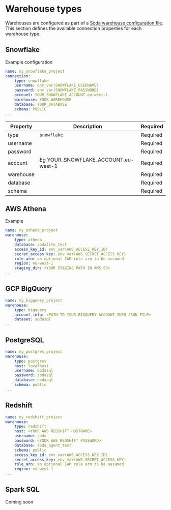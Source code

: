 # Warehouse types

Warehouses are configured as part of a [Soda warehouse configuration file](warehouse.md).
This section defines the available connection properties for each warehouse type.

## Snowflake

Example configuration

```yaml
name: my_snowflake_project
connection:
    type: snowflake
    username: env_var(SNOWFLAKE_USERNAME)
    password: env_var(SNOWFLAKE_PASSWORD)
    account: YOUR_SNOWFLAKE_ACCOUNT.eu-west-1
    warehouse: YOUR_WAREHOUSE
    database: YOUR_DATABASE
    schema: PUBLIC
...
```

| Property | Description | Required |
| -------- | ----------- | -------- |
| type | `snowflake` | Required |
| username |  | Required |
| password |  | Required |
| account | Eg YOUR_SNOWFLAKE_ACCOUNT.eu-west-1 | Required |
| warehouse |  | Required |
| database |  | Required |
| schema |  | Required |

## AWS Athena

Example

```yaml
name: my_athena_project
warehouse:
    type: athena
    database: sodalite_test
    access_key_id: env_var(AWS_ACCESS_KEY_ID)
    secret_access_key: env_var(AWS_SECRET_ACCESS_KEY)
    role_arn: an optional IAM role arn to be assumed
    region: eu-west-1
    staging_dir: <YOUR STAGING PATH IN AWS S3>
...
```

## GCP BigQuery

```yaml
name: my_bigquery_project
warehouse:
    type: bigquery
    account_info: <PATH TO YOUR BIGQUERY ACCOUNT INFO JSON FILE>
    dataset: sodasql
...
```

## PostgreSQL

```yaml
name: my_postgres_project
warehouse:
    type: postgres
    host: localhost
    username: sodasql
    password: sodasql
    database: sodasql
    schema: public
...
```

## Redshift

```yaml
name: my_redshift_project
warehouse:
    type: redshift
    host: <YOUR AWS REDSHIFT HOSTNAME>
    username: soda
    password: <YOUR AWS REDSHIFT PASSWORD>
    database: soda_agent_test
    schema: public
    access_key_id: env_var(AWS_ACCESS_KEY_ID)
    secret_access_key: env_var(AWS_SECRET_ACCESS_KEY)
    role_arn: an optional IAM role arn to be assumed
    region: eu-west-1
...
```

## Spark SQL

Coming soon

